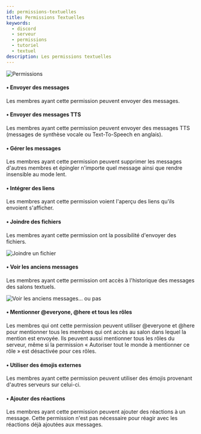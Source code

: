 ```yaml
---
id: permissions-textuelles
title: Permissions Textuelles
keywords:
  - discord
  - serveur
  - permissions
  - tutoriel
  - textuel
description: Les permissions textuelles
---
```


![Permissions](https://i.discord.fr/s2u.png)

#### • Envoyer des messages

Les membres ayant cette permission peuvent envoyer des messages.

#### • Envoyer des messages TTS

Les membres ayant cette permission peuvent envoyer des messages TTS (messages de synthèse vocale ou Text-To-Speech en anglais).

#### • Gérer les messages

Les membres ayant cette permission peuvent supprimer les messages d'autres membres et épingler n'importe quel message ainsi que rendre insensible au mode lent.

#### • Intégrer des liens

Les membres ayant cette permission voient l'aperçu des liens qu'ils envoient s'afficher.

#### • Joindre des fichiers

Les membres ayant cette permission ont la possibilité d'envoyer des fichiers.

![Joindre un fichier](https://i.discord.fr/Lzd.png)

#### • Voir les anciens messages

Les membres ayant cette permission ont accès à l'historique des messages des salons textuels.

![Voir les anciens messages... ou pas](https://i.discord.fr/ail.png)

#### • Mentionner @everyone, @here et tous les rôles

Les membres qui ont cette permission peuvent utiliser @everyone et @here pour mentionner tous les membres qui ont accès au salon dans lequel la mention est envoyée. Ils peuvent aussi mentionner tous les rôles du serveur, même si la permission « Autoriser tout le monde à mentionner ce rôle » est désactivée pour ces rôles.

#### • Utiliser des émojis externes

Les membres ayant cette permission peuvent utiliser des émojis provenant d'autres serveurs sur celui-ci.

#### • Ajouter des réactions

Les membres ayant cette permission peuvent ajouter des réactions à un message. Cette permission n'est pas nécessaire pour réagir avec les réactions déjà ajoutées aux messages.
